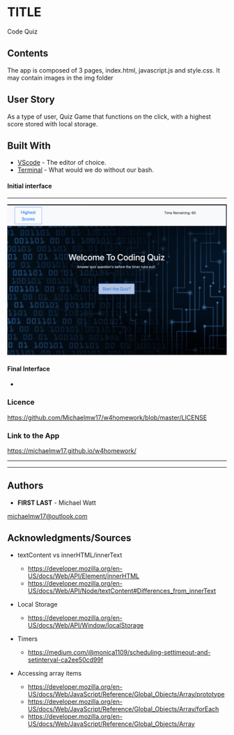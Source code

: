 # TITLE

Code Quiz

## Contents
<p>
  The app is composed of 3 pages, index.html, javascript.js and style.css. It may contain images in the img folder
</p>

## User Story
<p>
  As a type of user, Quiz Game that functions on the click, with a highest score stored with local storage.
</p>

## Built With

- [VScode](https://code.visualstudio.com/) - The editor of choice.
- [Terminal](https:///) - What would we do without our bash.

#### Initial interface

<hr>

<img src="./img/w4homework.png">

#### Final Interface

-

### Licence

https://github.com/Michaelmw17/w4homework/blob/master/LICENSE

### Link to the App

<a href=".">https://michaelmw17.github.io/w4homework/</a><hr>

<hr>

## Authors

- **FIRST LAST** -
  Michael Watt

michaelmw17@outlook.com

## Acknowledgments/Sources

- textContent vs innerHTML/innerText

  - https://developer.mozilla.org/en-US/docs/Web/API/Element/innerHTML
  - https://developer.mozilla.org/en-US/docs/Web/API/Node/textContent#Differences_from_innerText

- Local Storage

  - https://developer.mozilla.org/en-US/docs/Web/API/Window/localStorage

- Timers

  - https://medium.com/@monica1109/scheduling-settimeout-and-setinterval-ca2ee50cd99f

- Accessing array items
  - https://developer.mozilla.org/en-US/docs/Web/JavaScript/Reference/Global_Objects/Array/prototype
  - https://developer.mozilla.org/en-US/docs/Web/JavaScript/Reference/Global_Objects/Array/forEach
  - https://developer.mozilla.org/en-US/docs/Web/JavaScript/Reference/Global_Objects/Array

